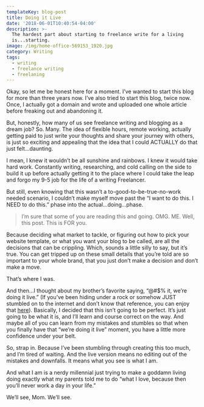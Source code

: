 ```yaml
---
templateKey: blog-post
title: Doing it Live
date: '2018-06-01T10:40:54-04:00'
description: >-
  The hardest part about starting to freelance write for a living
  is...starting. 
image: /img/home-office-569153_1920.jpg
category: Writing
tags:
  - writing
  - freelance writing
  - freelaning
---
```

Okay, so let me be honest here for a moment. I’ve wanted to start this blog for more than three years now. I’ve also tried to start this blog, twice now. Once, I actually got a domain and wrote and uploaded one whole article before freaking out and abandoning it. 



But, honestly, how many of us see freelance writing and blogging as a dream job? So. Many. The idea of flexible hours, remote working, actually getting paid to just write your thoughts and share your journey with others, is just so exciting and appealing that the idea that I could ACTUALLY do that just felt...daunting. 



I mean, I knew it wouldn’t be all sunshine and rainbows. I knew it would take hard work. Constantly writing, researching, and cold calling on the side to build it up before actually getting it to the place where I could take the leap and forgo my 9-5 job for the life of a writing Freelancer. 



But still, even knowing that this wasn’t a to-good-to-be-true-no-work needed scenario, I couldn’t make myself move past the “I want to do this. I NEED to do this.” phase into the actual...doing...phase. 



> I’m sure that some of you are reading this and going. OMG. ME. Well, this post. This is FOR you. 



Because deciding what market to tackle, or figuring out how to pick your website template, or what you want your blog to be called, are all the decisions that can be crippling. Which, sounds a little silly to say, but it’s true. You can get tripped up on these small details that you’re told are so important to your whole brand, that you just don’t make a decision and don’t make a move. 



That’s where I was. 



And then...I thought about my brother’s favorite saying, “@#$% it, we’re doing it live.” (If you’ve been hiding under a rock or somehow JUST stumbled on to the internet and don’t know that reference, you can enjoy that [here](https://www.youtube.com/watch?v=O_HyZ5aW76c)). Basically, I decided that this isn’t going to be perfect. It’s just going to be what it is, and I’ll learn and course correct on the way. And maybe all of you can learn from my mistakes and stumbles so that when you finally have that “we’re doing it live” moment, you have a little more confidence under your belt. 



So, strap in. Because I’ve been stumbling through creating this too much, and I’m tired of waiting. And the live version means no editing out of the mistakes and downfalls. It means what you see is what I am. 



And what I am is a nerdy millennial just trying to make a goddamn living doing exactly what my parents told me to do “what I love, because then you’ll never work a day in your life.” 



We’ll see, Mom. We’ll see.
